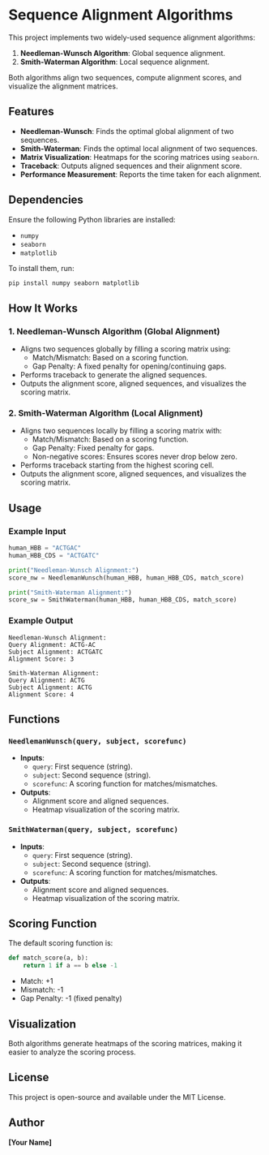 # Sequence Alignment Algorithms

This project implements two widely-used sequence alignment algorithms:

1. **Needleman-Wunsch Algorithm**: Global sequence alignment.
2. **Smith-Waterman Algorithm**: Local sequence alignment.

Both algorithms align two sequences, compute alignment scores, and visualize the alignment matrices.

## Features
- **Needleman-Wunsch**: Finds the optimal global alignment of two sequences.
- **Smith-Waterman**: Finds the optimal local alignment of two sequences.
- **Matrix Visualization**: Heatmaps for the scoring matrices using `seaborn`.
- **Traceback**: Outputs aligned sequences and their alignment score.
- **Performance Measurement**: Reports the time taken for each alignment.

## Dependencies
Ensure the following Python libraries are installed:
- `numpy`
- `seaborn`
- `matplotlib`

To install them, run:
```bash
pip install numpy seaborn matplotlib
```

## How It Works
### 1. Needleman-Wunsch Algorithm (Global Alignment)
- Aligns two sequences globally by filling a scoring matrix using:
  - Match/Mismatch: Based on a scoring function.
  - Gap Penalty: A fixed penalty for opening/continuing gaps.
- Performs traceback to generate the aligned sequences.
- Outputs the alignment score, aligned sequences, and visualizes the scoring matrix.

### 2. Smith-Waterman Algorithm (Local Alignment)
- Aligns two sequences locally by filling a scoring matrix with:
  - Match/Mismatch: Based on a scoring function.
  - Gap Penalty: Fixed penalty for gaps.
  - Non-negative scores: Ensures scores never drop below zero.
- Performs traceback starting from the highest scoring cell.
- Outputs the alignment score, aligned sequences, and visualizes the scoring matrix.

## Usage
### Example Input
```python
human_HBB = "ACTGAC"
human_HBB_CDS = "ACTGATC"

print("Needleman-Wunsch Alignment:")
score_nw = NeedlemanWunsch(human_HBB, human_HBB_CDS, match_score)

print("Smith-Waterman Alignment:")
score_sw = SmithWaterman(human_HBB, human_HBB_CDS, match_score)
```

### Example Output
```
Needleman-Wunsch Alignment:
Query Alignment: ACTG-AC
Subject Alignment: ACTGATC
Alignment Score: 3

Smith-Waterman Alignment:
Query Alignment: ACTG
Subject Alignment: ACTG
Alignment Score: 4
```

## Functions
### `NeedlemanWunsch(query, subject, scorefunc)`
- **Inputs**:
  - `query`: First sequence (string).
  - `subject`: Second sequence (string).
  - `scorefunc`: A scoring function for matches/mismatches.
- **Outputs**:
  - Alignment score and aligned sequences.
  - Heatmap visualization of the scoring matrix.

### `SmithWaterman(query, subject, scorefunc)`
- **Inputs**:
  - `query`: First sequence (string).
  - `subject`: Second sequence (string).
  - `scorefunc`: A scoring function for matches/mismatches.
- **Outputs**:
  - Alignment score and aligned sequences.
  - Heatmap visualization of the scoring matrix.

## Scoring Function
The default scoring function is:
```python
def match_score(a, b):
    return 1 if a == b else -1
```
- Match: +1
- Mismatch: -1
- Gap Penalty: -1 (fixed penalty)

## Visualization
Both algorithms generate heatmaps of the scoring matrices, making it easier to analyze the scoring process.

## License
This project is open-source and available under the MIT License.

## Author
**[Your Name]**
